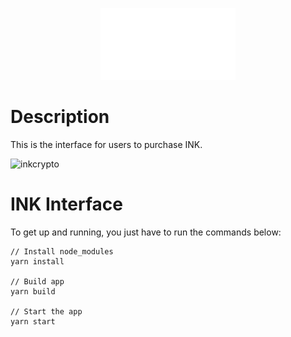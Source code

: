 <p align="center">
  <img width="43%" src="./src/assets/img/INKLOGO.png" />
</p>

# Description

This is the interface for users to purchase INK.

![inkcrypto](https://github.com/influenceink/inklabs-interface/assets/76229434/29d53d65-43d1-4363-928d-42dbcc119b44)

# INK Interface

To get up and running, you just have to run the commands below:

```
// Install node_modules
yarn install

// Build app
yarn build

// Start the app
yarn start
```
